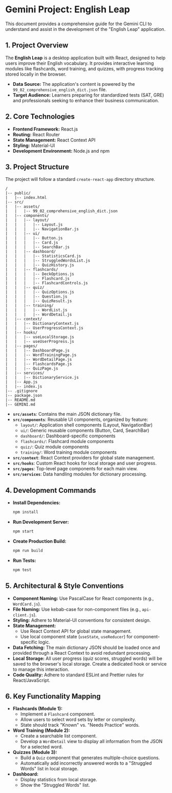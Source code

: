 # Gemini Project: English Leap

This document provides a comprehensive guide for the Gemini CLI to understand and assist in the development of the "English Leap" application.

## 1. Project Overview

The **English Leap** is a desktop application built with React, designed to help users improve their English vocabulary. It provides interactive learning modules like flashcards, word training, and quizzes, with progress tracking stored locally in the browser.

- **Data Source:** The application's content is powered by the `99_02_comprehensive_english_dict.json` file.
- **Target Audience:** Learners preparing for standardized tests (SAT, GRE) and professionals seeking to enhance their business communication.

## 2. Core Technologies

- **Frontend Framework:** React.js
- **Routing:** React Router
- **State Management:** React Context API
- **Styling:** Material-UI
- **Development Environment:** Node.js and npm

## 3. Project Structure

The project will follow a standard `create-react-app` directory structure.

```
/
|-- public/
|   |-- index.html
|-- src/
|   |-- assets/
|   |   |-- 99_02_comprehensive_english_dict.json
|   |-- components/
|   |   |-- layout/
|   |   |   |-- Layout.js
|   |   |   |-- NavigationBar.js
|   |   |-- ui/
|   |   |   |-- Button.js
|   |   |   |-- Card.js
|   |   |   |-- SearchBar.js
|   |   |-- dashboard/
|   |   |   |-- StatisticsCard.js
|   |   |   |-- StruggledWordsList.js
|   |   |   |-- QuizHistory.js
|   |   |-- flashcards/
|   |   |   |-- DeckOptions.js
|   |   |   |-- Flashcard.js
|   |   |   |-- FlashcardControls.js
|   |   |-- quiz/
|   |   |   |-- QuizOptions.js
|   |   |   |-- Question.js
|   |   |   |-- QuizResult.js
|   |   |-- training/
|   |   |   |-- WordList.js
|   |   |   |-- WordDetail.js
|   |-- context/
|   |   |-- DictionaryContext.js
|   |   |-- UserProgressContext.js
|   |-- hooks/
|   |   |-- useLocalStorage.js
|   |   |-- useUserProgress.js
|   |-- pages/
|   |   |-- DashboardPage.js
|   |   |-- WordTrainingPage.js
|   |   |-- WordDetailPage.js
|   |   |-- FlashcardsPage.js
|   |   |-- QuizPage.js
|   |-- services/
|   |   |-- DictionaryService.js
|   |-- App.js
|   |-- index.js
|-- .gitignore
|-- package.json
|-- README.md
|-- GEMINI.md
```

- **`src/assets`**: Contains the main JSON dictionary file.
- **`src/components`**: Reusable UI components, organized by feature:
  - `layout/`: Application shell components (Layout, NavigationBar)
  - `ui/`: Generic reusable components (Button, Card, SearchBar)
  - `dashboard/`: Dashboard-specific components
  - `flashcards/`: Flashcard module components
  - `quiz/`: Quiz module components
  - `training/`: Word training module components
- **`src/context`**: React Context providers for global state management.
- **`src/hooks`**: Custom React hooks for local storage and user progress.
- **`src/pages`**: Top-level page components for each main view.
- **`src/services`**: Data handling modules for dictionary processing.

## 4. Development Commands

- **Install Dependencies:**
  ```bash
  npm install
  ```
- **Run Development Server:**
  ```bash
  npm start
  ```
- **Create Production Build:**
  ```bash
  npm run build
  ```
- **Run Tests:**
  ```bash
  npm test
  ```

## 5. Architectural & Style Conventions

- **Component Naming:** Use PascalCase for React components (e.g., `WordCard.js`).
- **File Naming:** Use kebab-case for non-component files (e.g., `api-client.js`).
- **Styling:** Adhere to Material-UI conventions for consistent design.
- **State Management:**
  - Use React Context API for global state management.
  - Use local component state (`useState`, `useReducer`) for component-specific logic.
- **Data Fetching:** The main dictionary JSON should be loaded once and provided through a React Context to avoid redundant processing.
- **Local Storage:** All user progress (quiz scores, struggled words) will be saved to the browser's local storage. Create a dedicated hook or service to manage this interaction.
- **Code Quality:** Adhere to standard ESLint and Prettier rules for React/JavaScript.

## 6. Key Functionality Mapping

- **Flashcards (Module 1):**
  - Implement a `Flashcard` component.
  - Allow users to select word sets by letter or complexity.
  - State should track "Known" vs. "Needs Practice" words.
- **Word Training (Module 2):**
  - Create a searchable list component.
  - Develop a `WordDetail` view to display all information from the JSON for a selected word.
- **Quizzes (Module 3):**
  - Build a `Quiz` component that generates multiple-choice questions.
  - Automatically add incorrectly answered words to a "Struggled Words" list in local storage.
- **Dashboard:**
  - Display statistics from local storage.
  - Show the "Struggled Words" list.
